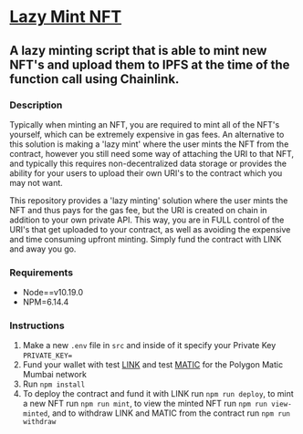 # [Lazy Mint NFT](https://mumbai.polygonscan.com/address/0xfFcd0Af040fed0fB118356facAE520Dde4D94A82)

## A lazy minting script that is able to mint new NFT's and upload them to IPFS at the time of the function call using Chainlink.

### Description

Typically when minting an NFT, you are required to mint all of the NFT's yourself, which can be extremely expensive in gas fees. An alternative to this solution is making a 'lazy mint' where the user mints the NFT from the contract, however you still need some way of attaching the URI to that NFT, and typically this requires non-decentralized data storage or provides the ability for your users to upload their own URI's to the contract which you may not want.

This repository provides a 'lazy minting' solution where the user mints the NFT and thus pays for the gas fee, but the URI is created on chain in addition to your own private API. This way, you are in FULL control of the URI's that get uploaded to your contract, as well as avoiding the expensive and time consuming upfront minting. Simply fund the contract with LINK and away you go.

### Requirements

-   Node==v10.19.0
-   NPM=6.14.4

### Instructions

1. Make a new `.env` file in `src` and inside of it specify your Private Key `PRIVATE_KEY=`
2. Fund your wallet with test [LINK](https://faucets.chain.link/mumbai) and test [MATIC](https://faucet.polygon.technology/) for the Polygon Matic Mumbai network
3. Run `npm install`
4. To deploy the contract and fund it with LINK run `npm run deploy`, to mint a new NFT run `npm run mint`, to view the minted NFT run `npm run view-minted`, and to withdraw LINK and MATIC from the contract run `npm run withdraw`
